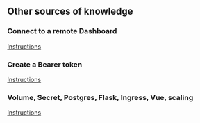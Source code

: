 ## Other sources of knowledge

### Connect to a remote Dashboard

[Instructions](RemoteKubernetesDashboard)

### Create a Bearer token

[Instructions](DashboardDocs/UserGuide/AccessControl/README.md)

### Volume, Secret, Postgres, Flask, Ingress, Vue, scaling

[Instructions](RunningFlaskOnKubernetes)
